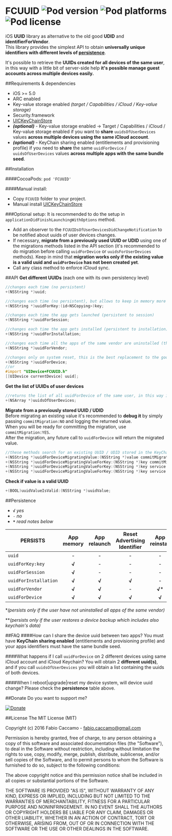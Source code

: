 FCUUID ![Pod version](http://img.shields.io/cocoapods/v/FCUUID.svg) ![Pod platforms](http://img.shields.io/cocoapods/p/FCUUID.svg) ![Pod license](http://img.shields.io/cocoapods/l/FCUUID.svg)
===================
iOS **UUID** library as alternative to the old good **UDID** and **identifierForVendor**.  
This library provides the simplest API to obtain **universally unique identifiers with different levels of [persistence](#persistence)**.  

It's possible to retrieve the **UUIDs created for all devices of the same user**, in this way with a little bit of server-side help **it's possible manage guest accounts across multiple devices easily.**

##Requirements & dependencies
- iOS >= 5.0
- ARC enabled
- Key-value storage enabled *(target / Capabilities / iCloud / Key-value storage)*
- Security.framework
- [UICKeyChainStore](https://github.com/kishikawakatsumi/UICKeyChainStore)
- ***(optional)*** - Key-value storage enabled -> Target / Capabilities / iCloud / Key-value storage enabled if you want to **share** `uuidsOfUserDevices` values **across multiple devices using the same iCloud account**.
- ***(optional)*** - KeyChain sharing enabled (entitlements and provisioning profile) if you need to **share** the same `uuidForDevice` / `uuidsOfUserDevices` values **across multiple apps with the same bundle seed**.

##Installation

####CocoaPods:
`pod 'FCUUID'`

####Manual install:
- Copy `FCUUID` folder to your project.
- Manual install [UICKeyChainStore](https://github.com/kishikawakatsumi/UICKeyChainStore)

###Optional setup:
It is recommended to do the setup in `applicationDidFinishLaunchingWithOptions` method.
- Add an observer to the `FCUUIDsOfUserDevicesDidChangeNotification` to be notified about uuids of user devices changes.
- If necessary, **migrate from a previously used UUID or UDID** using one of the migrations methods listed in the API section (it's recommended to do migration before calling `uuidForDevice` or `uuidsForUserDevices` methods). Keep in mind that **migration works only if the existing value is a valid uuid and `uuidForDevice` has not been created yet**.
- Call any class method to enforce iCloud sync.

##API
**Get different UUIDs** (each one with its own persistency level) 

```objective-c
//changes each time (no persistent)
+(NSString *)uuid;

//changes each time (no persistent), but allows to keep in memory more temporary uuids
+(NSString *)uuidForKey:(id<NSCopying>)key;

//changes each time the app gets launched (persistent to session)
+(NSString *)uuidForSession;

//changes each time the app gets installed (persistent to installation)
+(NSString *)uuidForInstallation;

//changes each time all the apps of the same vendor are uninstalled (this works exactly as identifierForVendor)
+(NSString *)uuidForVendor;

//changes only on system reset, this is the best replacement to the good old udid (persistent to device)
+(NSString *)uuidForDevice;
//or
#import "UIDevice+FCUUID.h"
[[UIDevice currentDevice] uuid];
```
**Get the list of UUIDs of user devices**
```objective-c
//returns the list of all uuidForDevice of the same user, in this way it's possible manage guest accounts across multiple devices easily
+(NSArray *)uuidsOfUserDevices;
```
**Migrate from a previously stored UUID / UDID**  
Before migrating an existing value it's recommended to **debug it** by simply passing `commitMigration:NO` and logging the returned value.  
When you will be ready for committing the migration, use `commitMigration:YES`.  
After the migration, any future call to `uuidForDevice` will return the migrated value.
```objective-c
//these methods search for an existing UUID / UDID stored in the KeyChain or in UserDefaults for the given key / service / access-group
+(NSString *)uuidForDeviceMigratingValue:(NSString *)value commitMigration:(BOOL)commitMigration;
+(NSString *)uuidForDeviceMigratingValueForKey:(NSString *)key commitMigration:(BOOL)commitMigration;
+(NSString *)uuidForDeviceMigratingValueForKey:(NSString *)key service:(NSString *)service commitMigration:(BOOL)commitMigration;
+(NSString *)uuidForDeviceMigratingValueForKey:(NSString *)key service:(NSString *)service accessGroup:(NSString *)accessGroup commitMigration:(BOOL)commitMigration;
```
**Check if value is a valid UUID**
```objective-c
+(BOOL)uuidValueIsValid:(NSString *)uuidValue;
```

##Persistence 
- **`√`** *yes* 
- `-` *no* 
- **`*`** *read notes below* 

| PERSISTS              | App memory | App relaunch | Reset Advertising Identifier | App reinstall | System reboot | System upgrade | System reset |
|-----------------------|:----------:|:------------:|:----------------------------:|:-------------:|:-------------:|:--------------:|:------------:|
| `uuid`                |      -     |       -      |               -              |       -       |       -       |        -       |       -      |
| `uuidForKey:key`      |    **√**   |       -      |               -              |       -       |       -       |        -       |       -      |
| `uuidForSession`      |    **√**   |       -      |               -              |       -       |       -       |        -       |       -      |
| `uuidForInstallation` |    **√**   |     **√**    |             **√**            |       -       |     **√**     |        -       |       -      |
| `uuidForVendor`       |    **√**   |     **√**    |               -              |     **√***    |     **√**     |        -       |       -      |
| `uuidForDevice`       |    **√**   |     **√**    |             **√**            |     **√**     |     **√**     |      **√**     |    **√****   |

**(persists only if the user have not uninstalled all apps of the same vendor)*

***(persists only if the user restores a device backup which includes also keychain's data)*

##FAQ
####How can I share the device uuid between two apps?
You must have **KeyChain sharing enabled** (entitlements and provisioning profile) and your apps identifiers must have the same bundle seed.

####What happens if I call `uuidForDevice` on 2 different devices using same iCloud account and iCloud Keychain?
You will obtain 2 **different uuid(s)**, and if you call `uuidsOfUserDevices` you will obtain a list containing the uuids of both devices.

####When I reboot|upgrade|reset my device system, will device uuid change?
Please check the **persistence** table above.

##Donate
Do you want to support me?

[![Donate](https://www.paypalobjects.com/webstatic/en_US/btn/btn_donate_pp_142x27.png "Buy me a beer! - C.R.E.A.M.")](https://www.paypal.com/cgi-bin/webscr?cmd=_donations&business=fabio%2ecaccamo%40gmail%2ecom&lc=IT&item_name=Fabio%20Caccamo%20%2d%20Open%20Source%20Projects&item_number=FCUUID&currency_code=EUR&bn=PP%2dDonationsBF%3abtn_donate_LG%2egif%3aNonHosted "Buy me a beer! - C.R.E.A.M.")

##License
The MIT License (MIT)

Copyright (c) 2016 Fabio Caccamo - fabio.caccamo@gmail.com

Permission is hereby granted, free of charge, to any person obtaining a copy
of this software and associated documentation files (the "Software"), to deal
in the Software without restriction, including without limitation the rights
to use, copy, modify, merge, publish, distribute, sublicense, and/or sell
copies of the Software, and to permit persons to whom the Software is
furnished to do so, subject to the following conditions:

The above copyright notice and this permission notice shall be included in
all copies or substantial portions of the Software.

THE SOFTWARE IS PROVIDED "AS IS", WITHOUT WARRANTY OF ANY KIND, EXPRESS OR
IMPLIED, INCLUDING BUT NOT LIMITED TO THE WARRANTIES OF MERCHANTABILITY,
FITNESS FOR A PARTICULAR PURPOSE AND NONINFRINGEMENT. IN NO EVENT SHALL THE
AUTHORS OR COPYRIGHT HOLDERS BE LIABLE FOR ANY CLAIM, DAMAGES OR OTHER
LIABILITY, WHETHER IN AN ACTION OF CONTRACT, TORT OR OTHERWISE, ARISING FROM,
OUT OF OR IN CONNECTION WITH THE SOFTWARE OR THE USE OR OTHER DEALINGS IN
THE SOFTWARE.

